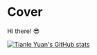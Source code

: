 # Cover
Hi there! 😎

[![Tianle Yuan's GitHub stats](https://github-readme-stats.vercel.app/api?username=yuantianle&show_icons=true&theme=radical&bg_color=#24292F,#2D2D2D)](http://yuantianle.com)
